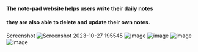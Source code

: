 <h4>The note-pad website helps users write their daily notes </h4>
<h4>they are also able to delete and update their own notes.</h4>

Screenshot
![Screenshot 2023-10-27 195545](https://github.com/praveen-all/note-pad/assets/110656664/03a75f8a-cfeb-4875-8dc8-25e493c71e63)
![image](https://github.com/praveen-all/note-pad/assets/110656664/0a103092-25e4-4d41-bdec-d83040ee6b51)
![image](https://github.com/praveen-all/note-pad/assets/110656664/55015947-5452-470c-b72c-52434e32a3a6)
![image](https://github.com/praveen-all/note-pad/assets/110656664/41d51ed1-3597-4e68-83c8-3d2ab91e048d)
![image](https://github.com/praveen-all/note-pad/assets/110656664/f68288f9-3ba9-4272-97ae-453ef98a8364)





